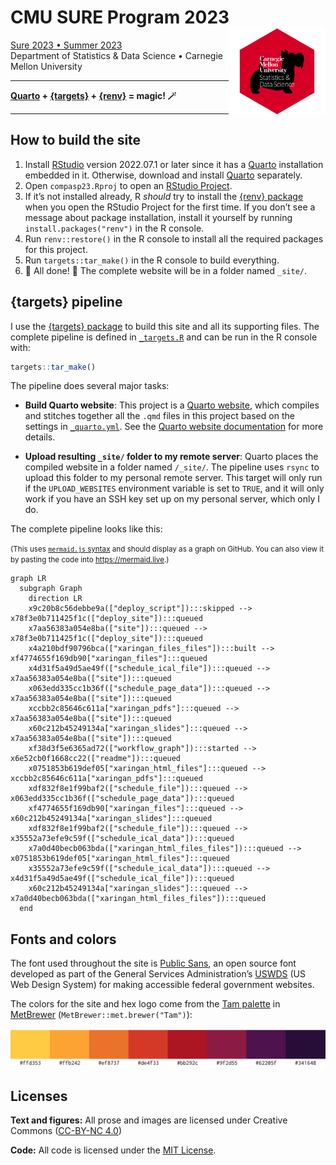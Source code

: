 
<!-- README.md is generated from README.qmd. Please edit that file -->

# CMU SURE Program 2023 <a href='https://compasp23.classes.andrewheiss.com/'><img src='/files/cmu-statds-icon-hex-2.png' align="right" height="139" /></a>

[Sure 2023 • Summer 2023](https://compasp23.classes.andrewheiss.com/)  
Department of Statistics & Data Science • Carnegie Mellon University

------------------------------------------------------------------------

**[Quarto](https://quarto.org/) +
[{targets}](https://docs.ropensci.org/targets/) +
[{renv}](https://rstudio.github.io/renv/) = magic! 🪄**

------------------------------------------------------------------------

## How to build the site

1.  Install
    [RStudio](https://www.rstudio.com/products/rstudio/download/#download)
    version 2022.07.1 or later since it has a
    [Quarto](https://quarto.org/) installation embedded in it.
    Otherwise, download and install [Quarto](https://quarto.org/)
    separately.
2.  Open `compasp23.Rproj` to open an [RStudio
    Project](https://r4ds.had.co.nz/workflow-projects.html).
3.  If it’s not installed already, R *should* try to install the [{renv}
    package](https://rstudio.github.io/renv/) when you open the RStudio
    Project for the first time. If you don’t see a message about package
    installation, install it yourself by running
    `install.packages("renv")` in the R console.
4.  Run `renv::restore()` in the R console to install all the required
    packages for this project.
5.  Run `targets::tar_make()` in the R console to build everything.
6.  🎉 All done! 🎉 The complete website will be in a folder named
    `_site/`.

## {targets} pipeline

I use the [{targets} package](https://docs.ropensci.org/targets/) to
build this site and all its supporting files. The complete pipeline is
defined in [`_targets.R`](_targets.R) and can be run in the R console
with:

``` r
targets::tar_make()
```

The pipeline does several major tasks:

- **Build Quarto website**: This project is a [Quarto
  website](https://quarto.org/docs/websites/), which compiles and
  stitches together all the `.qmd` files in this project based on the
  settings in [`_quarto.yml`](_quarto.yml). See the [Quarto website
  documentation](https://quarto.org/docs/websites/) for more details.

- **Upload resulting `_site/` folder to my remote server**: Quarto
  places the compiled website in a folder named `/_site/`. The pipeline
  uses `rsync` to upload this folder to my personal remote server. This
  target will only run if the `UPLOAD_WEBSITES` environment variable is
  set to `TRUE`, and it will only work if you have an SSH key set up on
  my personal server, which only I do.

The complete pipeline looks like this:

<small>(This uses [`mermaid.js`
syntax](https://mermaid-js.github.io/mermaid/) and should display as a
graph on GitHub. You can also view it by pasting the code into
<https://mermaid.live>.)</small>

``` mermaid
graph LR
  subgraph Graph
    direction LR
    x9c20b8c56debbe9a(["deploy_script"]):::skipped --> x78f3e0b711425f1c(["deploy_site"]):::queued
    x7aa56383a054e8ba(["site"]):::queued --> x78f3e0b711425f1c(["deploy_site"]):::queued
    x4a210bdf90796bca(["xaringan_files_files"]):::built --> xf4774655f169db90["xaringan_files"]:::queued
    x4d31f5a49d5ae49f(["schedule_ical_file"]):::queued --> x7aa56383a054e8ba(["site"]):::queued
    x063edd335cc1b36f(["schedule_page_data"]):::queued --> x7aa56383a054e8ba(["site"]):::queued
    xccbb2c85646c611a["xaringan_pdfs"]:::queued --> x7aa56383a054e8ba(["site"]):::queued
    x60c212b45249134a["xaringan_slides"]:::queued --> x7aa56383a054e8ba(["site"]):::queued
    xf38d3f5e6365ad72(["workflow_graph"]):::started --> x6e52cb0f1668cc22(["readme"]):::queued
    x0751853b619def05["xaringan_html_files"]:::queued --> xccbb2c85646c611a["xaringan_pdfs"]:::queued
    xdf832f8e1f99baf2(["schedule_file"]):::queued --> x063edd335cc1b36f(["schedule_page_data"]):::queued
    xf4774655f169db90["xaringan_files"]:::queued --> x60c212b45249134a["xaringan_slides"]:::queued
    xdf832f8e1f99baf2(["schedule_file"]):::queued --> x35552a73efe9c59f(["schedule_ical_data"]):::queued
    x7a0d40becb063bda(["xaringan_html_files_files"]):::queued --> x0751853b619def05["xaringan_html_files"]:::queued
    x35552a73efe9c59f(["schedule_ical_data"]):::queued --> x4d31f5a49d5ae49f(["schedule_ical_file"]):::queued
    x60c212b45249134a["xaringan_slides"]:::queued --> x7a0d40becb063bda(["xaringan_html_files_files"]):::queued
  end
```

## Fonts and colors

The font used throughout the site is [Public
Sans](https://public-sans.digital.gov/), an open source font developed
as part of the General Services Administration’s
[USWDS](https://designsystem.digital.gov/) (US Web Design System) for
making accessible federal government websites.

The colors for the site and hex logo come from the [Tam
palette](https://github.com/BlakeRMills/MetBrewer#tam) in
[MetBrewer](https://github.com/BlakeRMills/MetBrewer)
(`MetBrewer::met.brewer("Tam")`):

<img src="README_files/figure-commonmark/show-tam-1.png" width="768" />

## Licenses

**Text and figures:** All prose and images are licensed under Creative
Commons ([CC-BY-NC
4.0](https://creativecommons.org/licenses/by-nc/4.0/))

**Code:** All code is licensed under the [MIT License](LICENSE.md).
